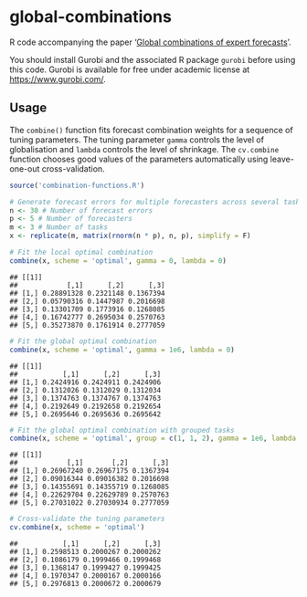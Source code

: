 
# global-combinations

R code accompanying the paper ‘[Global combinations of expert
forecasts](https://arxiv.org/abs/2207.07318)’.

You should install Gurobi and the associated R package `gurobi` before
using this code. Gurobi is available for free under academic license at
<https://www.gurobi.com/>.

## Usage

The `combine()` function fits forecast combination weights for a
sequence of tuning parameters. The tuning parameter `gamma` controls the
level of globalisation and `lambda` controls the level of shrinkage. The
`cv.combine` function chooses good values of the parameters
automatically using leave-one-out cross-validation.

``` r
source('combination-functions.R')

# Generate forecast errors for multiple forecasters across several tasks
n <- 30 # Number of forecast errors
p <- 5 # Number of forecasters
m <- 3 # Number of tasks
x <- replicate(m, matrix(rnorm(n * p), n, p), simplify = F)

# Fit the local optimal combination
combine(x, scheme = 'optimal', gamma = 0, lambda = 0)
```

    ## [[1]]
    ##            [,1]      [,2]      [,3]
    ## [1,] 0.28891328 0.2321148 0.1367394
    ## [2,] 0.05790316 0.1447987 0.2016698
    ## [3,] 0.13301709 0.1773916 0.1268085
    ## [4,] 0.16742777 0.2695034 0.2570763
    ## [5,] 0.35273870 0.1761914 0.2777059

``` r
# Fit the global optimal combination
combine(x, scheme = 'optimal', gamma = 1e6, lambda = 0)
```

    ## [[1]]
    ##           [,1]      [,2]      [,3]
    ## [1,] 0.2424916 0.2424911 0.2424906
    ## [2,] 0.1312026 0.1312029 0.1312034
    ## [3,] 0.1374763 0.1374767 0.1374763
    ## [4,] 0.2192649 0.2192658 0.2192654
    ## [5,] 0.2695646 0.2695636 0.2695642

``` r
# Fit the global optimal combination with grouped tasks
combine(x, scheme = 'optimal', group = c(1, 1, 2), gamma = 1e6, lambda = 0)
```

    ## [[1]]
    ##            [,1]       [,2]      [,3]
    ## [1,] 0.26967240 0.26967175 0.1367394
    ## [2,] 0.09016344 0.09016382 0.2016698
    ## [3,] 0.14355691 0.14355719 0.1268085
    ## [4,] 0.22629704 0.22629789 0.2570763
    ## [5,] 0.27031022 0.27030934 0.2777059

``` r
# Cross-validate the tuning parameters
cv.combine(x, scheme = 'optimal')
```

    ##           [,1]      [,2]      [,3]
    ## [1,] 0.2598513 0.2000267 0.2000262
    ## [2,] 0.1086179 0.1999466 0.1999468
    ## [3,] 0.1368147 0.1999427 0.1999425
    ## [4,] 0.1970347 0.2000167 0.2000166
    ## [5,] 0.2976813 0.2000672 0.2000679
